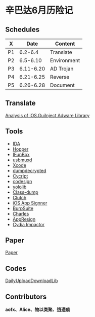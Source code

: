 # 辛巴达6月历险记

## Schedules
|  X  |   Date  |  Content  |
|-----|---------|-----------|
|P1   |6.2-6.4  | Translate |
|P2   |6.5-6.10 |Environment|
|P3   |6.11-6.20|AD Trojan  |
|P4   |6.21-6.25|Reverse    |
|P5   |6.26-6.28|Document   |

## Translate
[Analysis of iOS.GuiInject Adware Library](./translate/README.md)

## Tools

* [IDA](https://www.hex-rays.com/)
* [Hopper](https://www.hopperapp.com/)
* [IFunBox](http://www.i-funbox.com/)
* [usbmuxd](https://github.com/libimobiledevice/usbmuxd/)
* [Xcode](https://developer.apple.com/xcode/)
* [dumpdecrypted](https://github.com/stefanesser/dumpdecrypted)
* [Cycript](http://www.cycript.org/)
* [codesign](https://developer.apple.com/legacy/library/documentation/Darwin/Reference/ManPages/man1/codesign.1.html)
* [yololib](https://github.com/KJCracks/yololib)
* [Class-dump](http://stevenygard.com/projects/class-dump/)
* [Clutch](https://github.com/KJCracks/Clutch)
* [iOS App Signner](https://dantheman827.github.io/ios-app-signer/)
* [BurpSuite](https://portswigger.net/burp/)
* [Charles](https://www.charlesproxy.com/)
* [AppResign](https://github.com/Urinx/iOSAppHook/tree/master/AppResign/)
* [Cydia Impactor](http://www.cydiaimpactor.com/)

## Paper
[Paper](paper/README.md)
## Codes
[DailyUploadDownloadLib](DailyUploadDownloadLib/)
## Contributors
**aofx、Alice、物以类聚、逍遥痕**
